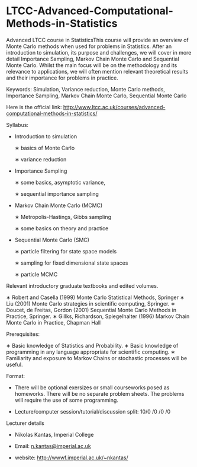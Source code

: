 # LTCC-Advanced-Computational-Methods-in-Statistics
Advanced LTCC course in StatisticsThis course will provide an overview of Monte Carlo methods when used for problems in Statistics. After an introduction to simulation, its purpose and challenges, we will cover in more detail Importance Sampling, Markov Chain Monte Carlo and Sequential Monte Carlo. Whilst the main focus will be on the methodology and its relevance to applications, we will often mention relevant theoretical results and their importance for problems in practice. 

Keywords: Simulation, Variance reduction, Monte Carlo methods, Importance Sampling, Markov Chain Monte Carlo, Sequential Monte Carlo

Here is the official link: http://www.ltcc.ac.uk/courses/advanced-computational-methods-in-statistics/

Syllabus:

* Introduction to simulation
  
  ∗ basics of Monte Carlo 
  
  ∗ variance reduction

* Importance Sampling
  
  ∗ some basics, asymptotic variance, 
  
  ∗ sequential importance sampling

* Markov Chain Monte Carlo (MCMC)
  
  ∗ Metropolis-Hastings, Gibbs sampling 
  
  ∗ some basics on theory and practice 

* Sequential Monte Carlo (SMC)
  
  ∗ particle filtering for state space models
  
  ∗ sampling for fixed dimensional state spaces
  
  ∗ particle MCMC


Relevant introductory graduate textbooks and edited volumes.

∗ Robert and Casella (1999) Monte Carlo Statistical Methods, Springer 
∗ Liu (2001) Monte Carlo strategies in scientific computing, Springer.
∗ Doucet, de Freitas, Gordon (2001) Sequential Monte Carlo Methods in Practice, Springer.
∗ Gillks, Richardson, Spiegelhalter (1996) Markov Chain Monte Carlo in Practice, Chapman Hall

Prerequisites: 

∗ Basic knowledge of Statistics and Probability. 
∗ Basic knowledge of programming in any language appropriate for scientific computing.
∗ Familiarity and exposure to Markov Chains or stochastic processes will be useful.

Format:

* There will be optional exersizes or small courseworks posed as homeworks. There will be no separate problem sheets. The problems will require the use of some programming.

* Lecture/computer session/tutorial/discussion split: 10/0 /0 /0 /0

Lecturer details

  * Nikolas Kantas, Imperial College
 
  * Email: n.kantas@imperial.ac.uk

  * website: http://wwwf.imperial.ac.uk/~nkantas/

